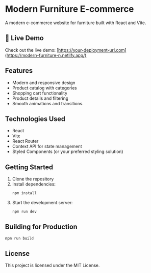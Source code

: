 # Modern Furniture E-commerce

A modern e-commerce website for furniture built with React and Vite.

## 🚀 Live Demo

Check out the live demo: [https://your-deployment-url.com](https://modern-furniture-n.netlify.app/)

## Features

- Modern and responsive design
- Product catalog with categories
- Shopping cart functionality
- Product details and filtering
- Smooth animations and transitions

## Technologies Used

- React
- Vite
- React Router
- Context API for state management
- Styled Components (or your preferred styling solution)

## Getting Started

1. Clone the repository
2. Install dependencies:
   ```bash
   npm install
   ```
3. Start the development server:
   ```bash
   npm run dev
   ```

## Building for Production

```bash
npm run build
```

## License

This project is licensed under the MIT License.

